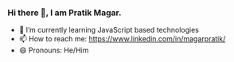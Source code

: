 ### Hi there 👋, I am Pratik Magar.

- 🌱 I’m currently learning JavaScript based technologies
- 📫 How to reach me: https://www.linkedin.com/in/magarpratik/
- 😄 Pronouns: He/Him

<!--
**magarpratik/magarpratik** is a ✨ _special_ ✨ repository because its `README.md` (this file) appears on your GitHub profile.

Here are some ideas to get you started:

- 🔭 I’m currently working on ...
- 👯 I’m looking to collaborate on ...
- 🤔 I’m looking for help with ...
- 💬 Ask me about ...
- ⚡ Fun fact: ...
-->
